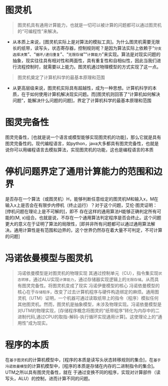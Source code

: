 # 图灵机
> 图灵机具有通用计算能力，也就是一切可以被计算的问题都可以通过图灵机的“可编程性”来解决。
- 从本质上来说，[图灵机实际上是对算法的模拟工具]。为什么图灵机需要无限长的纸带，读写头，状态寄存器，控制规则呢？是因为算法实际上依赖于“`分支选择决策`”、“`循环/递归重复`”、“`无限存储`”“`计算能力`”来实现。算法是对现实问题的抽象，现实往往具有相对性和两面性，具有重复性和自相似性，因此当我们进行流程控制时，就需要以上能力。图灵机通过物理模型的方式实现了这一点。
> 图灵机奠定了计算机科学的最基本原理和范围
- 从更高层级来说，图灵机实际具有超越性，成为一种思想。计算机科学的本质，在于如何使用计算机解决现实问题。而[图灵机则回答了“计算机如何解决问题”，能解决什么问题的问题]，界定了计算机科学的最基本原理和范围
# 图灵完备性
图灵完备性，[也就是说一个语言或模型能够实现图灵机的功能]，那么它就是具有图灵完备性的。现代编程语言，如python，java大多都具有图灵完备性，也就是说你可以用编程语言去模拟算法，实现图灵机的功能，这也是编程语言的本质
# 停机问题界定了通用计算能力的范围和边界
是否存在一个算法（或图灵机）H，能够判断任意给定的图灵机M和输入x，M在输入x上是否会在有限步内停机（终止运行）？对于这个问题，艾伦·图灵证明：[停机问题在理论上是不可解的]，即不
存在这样的通用算法H能够正确判定所有可能的(M, x)组合。也就是说，不存在一个通用算法判定程序是否会终止。这个问题更大的意义在于证明了算法的局限性，[即并非所有问题都可以通过通用算法解决。通用计算性是有范围和边界的，这个世界仍然存在着大量不可判定，不可计算的问题]
# 冯诺依曼模型与图灵机
> 冯诺依曼模型是对图灵机的物理实现
其通过控制单元（CU），指令集实现`状态转移`，通过ALU实现`计算能力`，通过存储器实现逻辑上的`无限存储`。从而具有图灵完备性。将图灵机变成了现实
> 冯诺伊曼模型的核心
冯诺依曼模型的核心在于`存储程序`，改变了过去计算机程序与硬件构造绑定的麻烦。通用图灵机（UTM）证明，一个机器可通过读取纸带上的指令（程序）模拟任何其他图灵机。然而，图灵机是抽象模型，未涉及物理实现。冯诺依曼模型是对UTM的物理实现，[存储程序概念将图灵的“纸带程序”转化为内存中的二进制代码,通过CPU的取指-解码-执行循环实现通用计算]。这使理论上的“通用性”成为现实。
# 程序的本质
在`基于图灵机`的计算机模型中，[程序的本质是读写头状态转移规则的集合]，在`基于冯诺依曼模型`的计算机模型中，[程序的本质是存储在内存的二进制指令的集合]。UTM之所以具有图灵完备性，就在
于通过变换不同的程序，实现对计算部件（读写头，ALU）的控制，进而计算不同的问题。
